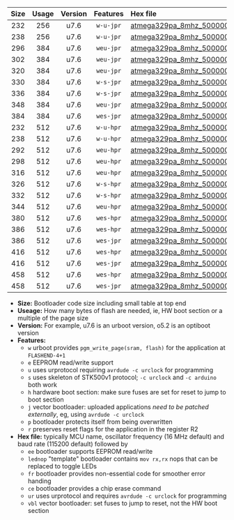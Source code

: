 |Size|Usage|Version|Features|Hex file|
|:-:|:-:|:-:|:-:|:--|
|232|256|u7.6|`w-u-jpr`|[atmega329pa_8mhz_500000bps_ur_vbl.hex](https://raw.githubusercontent.com/stefanrueger/urboot/main//atmega329pa_8mhz_500000bps_ur_vbl.hex)|
|238|256|u7.6|`w-u-jpr`|[atmega329pa_8mhz_500000bps_lednop_ur_vbl.hex](https://raw.githubusercontent.com/stefanrueger/urboot/main//atmega329pa_8mhz_500000bps_lednop_ur_vbl.hex)|
|296|384|u7.6|`weu-jpr`|[atmega329pa_8mhz_500000bps_ee_ur_vbl.hex](https://raw.githubusercontent.com/stefanrueger/urboot/main//atmega329pa_8mhz_500000bps_ee_ur_vbl.hex)|
|302|384|u7.6|`weu-jpr`|[atmega329pa_8mhz_500000bps_ee_lednop_ur_vbl.hex](https://raw.githubusercontent.com/stefanrueger/urboot/main//atmega329pa_8mhz_500000bps_ee_lednop_ur_vbl.hex)|
|320|384|u7.6|`weu-jpr`|[atmega329pa_8mhz_500000bps_ee_lednop_fr_ur_vbl.hex](https://raw.githubusercontent.com/stefanrueger/urboot/main//atmega329pa_8mhz_500000bps_ee_lednop_fr_ur_vbl.hex)|
|330|384|u7.6|`w-s-jpr`|[atmega329pa_8mhz_500000bps_vbl.hex](https://raw.githubusercontent.com/stefanrueger/urboot/main//atmega329pa_8mhz_500000bps_vbl.hex)|
|336|384|u7.6|`w-s-jpr`|[atmega329pa_8mhz_500000bps_lednop_vbl.hex](https://raw.githubusercontent.com/stefanrueger/urboot/main//atmega329pa_8mhz_500000bps_lednop_vbl.hex)|
|348|384|u7.6|`weu-jpr`|[atmega329pa_8mhz_500000bps_ee_lednop_fr_ce_ur_vbl.hex](https://raw.githubusercontent.com/stefanrueger/urboot/main//atmega329pa_8mhz_500000bps_ee_lednop_fr_ce_ur_vbl.hex)|
|384|384|u7.6|`wes-jpr`|[atmega329pa_8mhz_500000bps_ee_vbl.hex](https://raw.githubusercontent.com/stefanrueger/urboot/main//atmega329pa_8mhz_500000bps_ee_vbl.hex)|
|232|512|u7.6|`w-u-hpr`|[atmega329pa_8mhz_500000bps_ur.hex](https://raw.githubusercontent.com/stefanrueger/urboot/main//atmega329pa_8mhz_500000bps_ur.hex)|
|238|512|u7.6|`w-u-hpr`|[atmega329pa_8mhz_500000bps_lednop_ur.hex](https://raw.githubusercontent.com/stefanrueger/urboot/main//atmega329pa_8mhz_500000bps_lednop_ur.hex)|
|292|512|u7.6|`weu-hpr`|[atmega329pa_8mhz_500000bps_ee_ur.hex](https://raw.githubusercontent.com/stefanrueger/urboot/main//atmega329pa_8mhz_500000bps_ee_ur.hex)|
|298|512|u7.6|`weu-hpr`|[atmega329pa_8mhz_500000bps_ee_lednop_ur.hex](https://raw.githubusercontent.com/stefanrueger/urboot/main//atmega329pa_8mhz_500000bps_ee_lednop_ur.hex)|
|316|512|u7.6|`weu-hpr`|[atmega329pa_8mhz_500000bps_ee_lednop_fr_ur.hex](https://raw.githubusercontent.com/stefanrueger/urboot/main//atmega329pa_8mhz_500000bps_ee_lednop_fr_ur.hex)|
|326|512|u7.6|`w-s-hpr`|[atmega329pa_8mhz_500000bps.hex](https://raw.githubusercontent.com/stefanrueger/urboot/main//atmega329pa_8mhz_500000bps.hex)|
|332|512|u7.6|`w-s-hpr`|[atmega329pa_8mhz_500000bps_lednop.hex](https://raw.githubusercontent.com/stefanrueger/urboot/main//atmega329pa_8mhz_500000bps_lednop.hex)|
|344|512|u7.6|`weu-hpr`|[atmega329pa_8mhz_500000bps_ee_lednop_fr_ce_ur.hex](https://raw.githubusercontent.com/stefanrueger/urboot/main//atmega329pa_8mhz_500000bps_ee_lednop_fr_ce_ur.hex)|
|380|512|u7.6|`wes-hpr`|[atmega329pa_8mhz_500000bps_ee.hex](https://raw.githubusercontent.com/stefanrueger/urboot/main//atmega329pa_8mhz_500000bps_ee.hex)|
|386|512|u7.6|`wes-hpr`|[atmega329pa_8mhz_500000bps_ee_lednop.hex](https://raw.githubusercontent.com/stefanrueger/urboot/main//atmega329pa_8mhz_500000bps_ee_lednop.hex)|
|386|512|u7.6|`wes-jpr`|[atmega329pa_8mhz_500000bps_ee_lednop_vbl.hex](https://raw.githubusercontent.com/stefanrueger/urboot/main//atmega329pa_8mhz_500000bps_ee_lednop_vbl.hex)|
|416|512|u7.6|`wes-hpr`|[atmega329pa_8mhz_500000bps_ee_lednop_fr.hex](https://raw.githubusercontent.com/stefanrueger/urboot/main//atmega329pa_8mhz_500000bps_ee_lednop_fr.hex)|
|416|512|u7.6|`wes-jpr`|[atmega329pa_8mhz_500000bps_ee_lednop_fr_vbl.hex](https://raw.githubusercontent.com/stefanrueger/urboot/main//atmega329pa_8mhz_500000bps_ee_lednop_fr_vbl.hex)|
|458|512|u7.6|`wes-hpr`|[atmega329pa_8mhz_500000bps_ee_lednop_fr_ce.hex](https://raw.githubusercontent.com/stefanrueger/urboot/main//atmega329pa_8mhz_500000bps_ee_lednop_fr_ce.hex)|
|458|512|u7.6|`wes-jpr`|[atmega329pa_8mhz_500000bps_ee_lednop_fr_ce_vbl.hex](https://raw.githubusercontent.com/stefanrueger/urboot/main//atmega329pa_8mhz_500000bps_ee_lednop_fr_ce_vbl.hex)|

- **Size:** Bootloader code size including small table at top end
- **Useage:** How many bytes of flash are needed, ie, HW boot section or a multiple of the page size
- **Version:** For example, u7.6 is an urboot version, o5.2 is an optiboot version
- **Features:**
  + `w` urboot provides `pgm_write_page(sram, flash)` for the application at `FLASHEND-4+1`
  + `e` EEPROM read/write support
  + `u` uses urprotocol requiring `avrdude -c urclock` for programming
  + `s` uses skeleton of STK500v1 protocol; `-c urclock` and `-c arduino` both work
  + `h` hardware boot section: make sure fuses are set for reset to jump to boot section
  + `j` vector bootloader: uploaded applications *need to be patched externally*, eg, using `avrdude -c urclock`
  + `p` bootloader protects itself from being overwritten
  + `r` preserves reset flags for the application in the register R2
- **Hex file:** typically MCU name, oscillator frequency (16 MHz default) and baud rate (115200 default) followed by
  + `ee` bootloader supports EEPROM read/write
  + `lednop` "template" bootloader contains `mov rx,rx` nops that can be replaced to toggle LEDs
  + `fr` bootloader provides non-essential code for smoother error handing
  + `ce` bootloader provides a chip erase command
  + `ur` uses urprotocol and requires `avrdude -c urclock` for programming
  + `vbl` vector bootloader: set fuses to jump to reset, not the HW boot section
